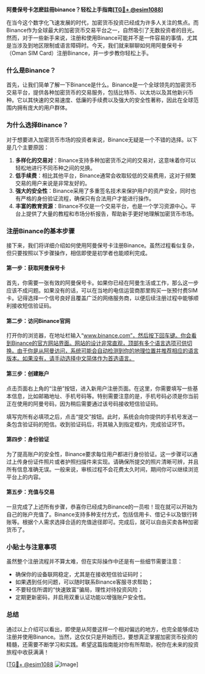 **阿曼保号卡怎麽註冊binance？轻松上手指南[[TG💪+ @esim1088](https://t.me/s/esim1088)]**

在当今这个数字化飞速发展的时代，加密货币投资已经成为许多人关注的焦点。而Binance作为全球最大的加密货币交易平台之一，自然吸引了无数投资者的目光。然而，对于一些新手来说，注册和使用Binance可能并不是一件容易的事情，尤其是当涉及到地区限制或语言障碍时。今天，我们就来聊聊如何用阿曼保号卡（Oman SIM Card）注册Binance，并一步步教你轻松上手。

### 什么是Binance？

首先，让我们简单了解一下Binance是什么。Binance是一个全球领先的加密货币交易平台，提供各种加密货币的交易服务，包括比特币、以太坊以及其他新兴币种。它以其快速的交易速度、低廉的手续费以及强大的安全性著称，因此在全球范围内拥有庞大的用户群体。

### 为什么选择Binance？

对于想要进入加密货币市场的投资者来说，Binance无疑是一个不错的选择。以下是几个主要原因：

1. **多样化的交易对**：Binance支持多种加密货币之间的交易对，这意味着你可以轻松地进行不同币种之间的兑换。
2. **低手续费**：相比其他平台，Binance通常会收取较低的交易费用，这对于频繁交易的用户来说是非常友好的。
3. **强大的安全性**：Binance采用了多重签名技术来保护用户的资产安全，同时也有严格的身份验证流程，确保只有合法用户才能进行操作。
4. **丰富的教育资源**：Binance不仅是一个交易平台，也是一个学习资源中心。平台上提供了大量的教程和市场分析报告，帮助新手更好地理解加密货币市场。

### 注册Binance的基本步骤

接下来，我们将详细介绍如何使用阿曼保号卡注册Binance。虽然过程看似复杂，但只要按照以下步骤操作，相信即使是初学者也能顺利完成。

#### 第一步：获取阿曼保号卡

首先，你需要一张有效的阿曼保号卡。如果你已经在阿曼生活或工作，那么这一步应该不成问题。如果没有的话，可以在当地的电信运营商那里购买一张预付费SIM卡。记得选择一个信号良好且覆盖广泛的网络服务商，以便后续注册过程中能够顺利接收短信验证码。

#### 第二步：访问Binance官网

打开你的浏览器，在地址栏输入“www.binance.com”，然后按下回车键。你会看到Binance的官方网站界面。网站的设计非常直观，顶部有多个语言选项可供切换。由于你是从阿曼访问，系统可能会自动检测到你的地理位置并推荐相应的语言版本。如果没有，请手动选择中文简体作为首选语言。

#### 第三步：创建账户

点击页面右上角的“注册”按钮，进入新用户注册页面。在这里，你需要填写一些基本信息，比如邮箱地址、手机号码等。特别需要注意的是，手机号码必须是你当前正在使用的阿曼号码，因为稍后需要通过该号码接收短信验证码。

填写完所有必填项之后，点击“提交”按钮。此时，系统会向你提供的手机号发送一条包含验证码的短信。收到验证码后，将其输入到指定框内，完成验证环节。

#### 第四步：身份验证

为了提高账户的安全性，Binance要求每位用户都进行身份验证。这一步骤可以通过上传身份证件照片或者护照扫描件来实现。请确保所提交的照片清晰可辨，并且所有信息准确无误。一般来说，审核过程不会花费太久时间，期间你可以继续浏览平台上的内容。

#### 第五步：充值与交易

一旦完成了上述所有步骤，恭喜你已经成为Binance的一员啦！现在就可以开始为自己的账户充值了。Binance支持多种支付方式，包括信用卡、借记卡以及银行转账等。根据个人需求选择合适的充值途径即可。完成后，就可以自由买卖各种加密货币了。

### 小贴士与注意事项

虽然整个注册流程并不算太难，但在实际操作中还是有一些细节需要注意：

- 确保你的设备联网稳定，尤其是在接收短信验证码时；
- 如果遇到任何问题，可以随时联系Binance客服寻求帮助；
- 不要轻信所谓的“快速致富”骗局，理性对待投资风险；
- 定期更新密码，并启用双重认证功能以增强账户安全性。

### 总结

通过以上介绍可以看出，即使是从阿曼这样一个相对偏远的地方，也完全能够成功注册并使用Binance。当然，这仅仅只是开始而已，要想真正掌握加密货币投资的精髓，还需要不断学习和实践。希望这篇指南能对你有所帮助，祝你在未来的投资旅程中收获满满！

[[TG💪+ @esim1088](https://t.me/s/esim1088) ![Image](https://i.postimg.cc/4NQfJmqS/Snipaste-2025-05-13-00-14-12.png)]